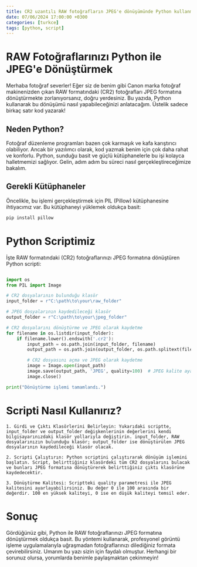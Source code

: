 ```yaml
---
title: CR2 uzantılı RAW fotoğrafların JPEG'e dönüşümünde Python kullanmak
date: 07/06/2024 17:00:00 +0300
categories: [turkce]
tags: [python, script]
---
```


# RAW Fotoğraflarınızı Python ile JPEG'e Dönüştürmek

Merhaba fotoğraf severler! Eğer siz de benim gibi Canon marka fotoğraf makinenizden çıkan RAW formatındaki (CR2) fotoğrafları JPEG formatına dönüştürmekte zorlanıyorsanız, doğru yerdesiniz. Bu yazıda, Python kullanarak bu dönüşümü nasıl yapabileceğinizi anlatacağım. Üstelik sadece birkaç satır kod yazarak!

## Neden Python?

Fotoğraf düzenleme programları bazen çok karmaşık ve kafa karıştırıcı olabiliyor. Ancak bir yazılımcı olarak, kod yazmak benim için çok daha rahat ve konforlu. Python, sunduğu basit ve güçlü kütüphanelerle bu işi kolayca halletmemizi sağlıyor. Gelin, adım adım bu süreci nasıl gerçekleştireceğimize bakalım.

## Gerekli Kütüphaneler

Öncelikle, bu işlemi gerçekleştirmek için PIL (Pillow) kütüphanesine ihtiyacımız var. Bu kütüphaneyi yüklemek oldukça basit:

```bash
pip install pillow
```

# Python Scriptimiz

İşte RAW formatındaki (CR2) fotoğraflarınızı JPEG formatına dönüştüren Python scripti:

```python

import os
from PIL import Image

# CR2 dosyalarının bulunduğu klasör
input_folder = r"C:\path\to\your\raw_folder"

# JPEG dosyalarının kaydedileceği klasör
output_folder = r"C:\path\to\your\jpeg_folder"

# CR2 dosyalarını dönüştürme ve JPEG olarak kaydetme
for filename in os.listdir(input_folder):
    if filename.lower().endswith('.cr2'):
        input_path = os.path.join(input_folder, filename)
        output_path = os.path.join(output_folder, os.path.splitext(filename)[0] + '.jpg')

        # CR2 dosyasını açma ve JPEG olarak kaydetme
        image = Image.open(input_path)
        image.save(output_path, 'JPEG', quality=100)  # JPEG kalite ayarı (0-100 arası)
        image.close()

print("Dönüştürme işlemi tamamlandı.")

```

# Scripti Nasıl Kullanırız?

    1. Girdi ve Çıktı Klasörlerini Belirleyin: Yukarıdaki scriptte, input_folder ve output_folder değişkenlerinin değerlerini kendi bilgisayarınızdaki klasör yollarıyla değiştirin. input_folder, RAW dosyalarınızın bulunduğu klasör; output_folder ise dönüştürülen JPEG dosyalarının kaydedileceği klasör olacak.

    2. Scripti Çalıştırın: Python scriptini çalıştırarak dönüşüm işlemini başlatın. Script, belirttiğiniz klasördeki tüm CR2 dosyalarını bulacak ve bunları JPEG formatına dönüştürerek belirttiğiniz çıktı klasörüne kaydedecektir.

    3. Dönüştürme Kalitesi: Scriptteki quality parametresi ile JPEG kalitesini ayarlayabilirsiniz. Bu değer 0 ile 100 arasında bir değerdir. 100 en yüksek kaliteyi, 0 ise en düşük kaliteyi temsil eder.

# Sonuç

Gördüğünüz gibi, Python ile RAW fotoğraflarınızı JPEG formatına dönüştürmek oldukça basit. Bu yöntemi kullanarak, profesyonel görüntü işleme uygulamalarıyla uğraşmadan fotoğraflarınızı dilediğiniz formata çevirebilirsiniz. Umarım bu yazı sizin için faydalı olmuştur. Herhangi bir sorunuz olursa, yorumlarda benimle paylaşmaktan çekinmeyin!
